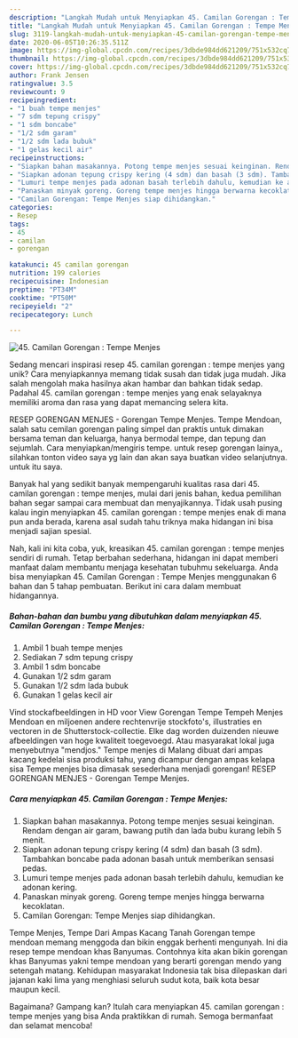 ```yaml
---
description: "Langkah Mudah untuk Menyiapkan 45. Camilan Gorengan : Tempe Menjes yang Enak"
title: "Langkah Mudah untuk Menyiapkan 45. Camilan Gorengan : Tempe Menjes yang Enak"
slug: 3119-langkah-mudah-untuk-menyiapkan-45-camilan-gorengan-tempe-menjes-yang-enak
date: 2020-06-05T10:26:35.511Z
image: https://img-global.cpcdn.com/recipes/3dbde984dd621209/751x532cq70/45-camilan-gorengan-tempe-menjes-foto-resep-utama.jpg
thumbnail: https://img-global.cpcdn.com/recipes/3dbde984dd621209/751x532cq70/45-camilan-gorengan-tempe-menjes-foto-resep-utama.jpg
cover: https://img-global.cpcdn.com/recipes/3dbde984dd621209/751x532cq70/45-camilan-gorengan-tempe-menjes-foto-resep-utama.jpg
author: Frank Jensen
ratingvalue: 3.5
reviewcount: 9
recipeingredient:
- "1 buah tempe menjes"
- "7 sdm tepung crispy"
- "1 sdm boncabe"
- "1/2 sdm garam"
- "1/2 sdm lada bubuk"
- "1 gelas kecil air"
recipeinstructions:
- "Siapkan bahan masakannya. Potong tempe menjes sesuai keinginan. Rendam dengan air garam, bawang putih dan lada bubu kurang lebih 5 menit."
- "Siapkan adonan tepung crispy kering (4 sdm) dan basah (3 sdm). Tambahkan boncabe pada adonan basah untuk memberikan sensasi pedas."
- "Lumuri tempe menjes pada adonan basah terlebih dahulu, kemudian ke adonan kering."
- "Panaskan minyak goreng. Goreng tempe menjes hingga berwarna kecoklatan."
- "Camilan Gorengan: Tempe Menjes siap dihidangkan."
categories:
- Resep
tags:
- 45
- camilan
- gorengan

katakunci: 45 camilan gorengan 
nutrition: 199 calories
recipecuisine: Indonesian
preptime: "PT34M"
cooktime: "PT50M"
recipeyield: "2"
recipecategory: Lunch

---
```



![45. Camilan Gorengan : Tempe Menjes](https://img-global.cpcdn.com/recipes/3dbde984dd621209/751x532cq70/45-camilan-gorengan-tempe-menjes-foto-resep-utama.jpg)

Sedang mencari inspirasi resep 45. camilan gorengan : tempe menjes yang unik? Cara menyiapkannya memang tidak susah dan tidak juga mudah. Jika salah mengolah maka hasilnya akan hambar dan bahkan tidak sedap. Padahal 45. camilan gorengan : tempe menjes yang enak selayaknya memiliki aroma dan rasa yang dapat memancing selera kita.

RESEP GORENGAN MENJES - Gorengan Tempe Menjes. Tempe Mendoan, salah satu cemilan gorengan paling simpel dan praktis untuk dimakan bersama teman dan keluarga, hanya bermodal tempe, dan tepung dan sejumlah. Cara menyiapkan/mengiris tempe. untuk resep gorengan lainya,, silahkan tonton video saya yg lain dan akan saya buatkan video selanjutnya. untuk itu saya.

Banyak hal yang sedikit banyak mempengaruhi kualitas rasa dari 45. camilan gorengan : tempe menjes, mulai dari jenis bahan, kedua pemilihan bahan segar sampai cara membuat dan menyajikannya. Tidak usah pusing kalau ingin menyiapkan 45. camilan gorengan : tempe menjes enak di mana pun anda berada, karena asal sudah tahu triknya maka hidangan ini bisa menjadi sajian spesial.


Nah, kali ini kita coba, yuk, kreasikan 45. camilan gorengan : tempe menjes sendiri di rumah. Tetap berbahan sederhana, hidangan ini dapat memberi manfaat dalam membantu menjaga kesehatan tubuhmu sekeluarga. Anda bisa menyiapkan 45. Camilan Gorengan : Tempe Menjes menggunakan 6 bahan dan 5 tahap pembuatan. Berikut ini cara dalam membuat hidangannya.

<!--inarticleads1-->

##### Bahan-bahan dan bumbu yang dibutuhkan dalam menyiapkan 45. Camilan Gorengan : Tempe Menjes:

1. Ambil 1 buah tempe menjes
1. Sediakan 7 sdm tepung crispy
1. Ambil 1 sdm boncabe
1. Gunakan 1/2 sdm garam
1. Gunakan 1/2 sdm lada bubuk
1. Gunakan 1 gelas kecil air


Vind stockafbeeldingen in HD voor View Gorengan Tempe Tempeh Menjes Mendoan en miljoenen andere rechtenvrije stockfoto&#39;s, illustraties en vectoren in de Shutterstock-collectie. Elke dag worden duizenden nieuwe afbeeldingen van hoge kwaliteit toegevoegd. Atau masyarakat lokal juga menyebutnya &#34;mendjos.&#34; Tempe menjes di Malang dibuat dari ampas kacang kedelai sisa produksi tahu, yang dicampur dengan ampas kelapa sisa Tempe menjes bisa dimasak sesederhana menjadi gorengan! RESEP GORENGAN MENJES - Gorengan Tempe Menjes. 

<!--inarticleads2-->

##### Cara menyiapkan 45. Camilan Gorengan : Tempe Menjes:

1. Siapkan bahan masakannya. Potong tempe menjes sesuai keinginan. Rendam dengan air garam, bawang putih dan lada bubu kurang lebih 5 menit.
1. Siapkan adonan tepung crispy kering (4 sdm) dan basah (3 sdm). Tambahkan boncabe pada adonan basah untuk memberikan sensasi pedas.
1. Lumuri tempe menjes pada adonan basah terlebih dahulu, kemudian ke adonan kering.
1. Panaskan minyak goreng. Goreng tempe menjes hingga berwarna kecoklatan.
1. Camilan Gorengan: Tempe Menjes siap dihidangkan.


Tempe Menjes, Tempe Dari Ampas Kacang Tanah Gorengan tempe mendoan memang menggoda dan bikin enggak berhenti mengunyah. Ini dia resep tempe mendoan khas Banyumas. Contohnya kita akan bikin gorengan khas Banyumas yakni tempe mendoan yang berarti gorengan mendo yang setengah matang. Kehidupan masyarakat Indonesia tak bisa dilepaskan dari jajanan kaki lima yang menghiasi seluruh sudut kota, baik kota besar maupun kecil. 

Bagaimana? Gampang kan? Itulah cara menyiapkan 45. camilan gorengan : tempe menjes yang bisa Anda praktikkan di rumah. Semoga bermanfaat dan selamat mencoba!

